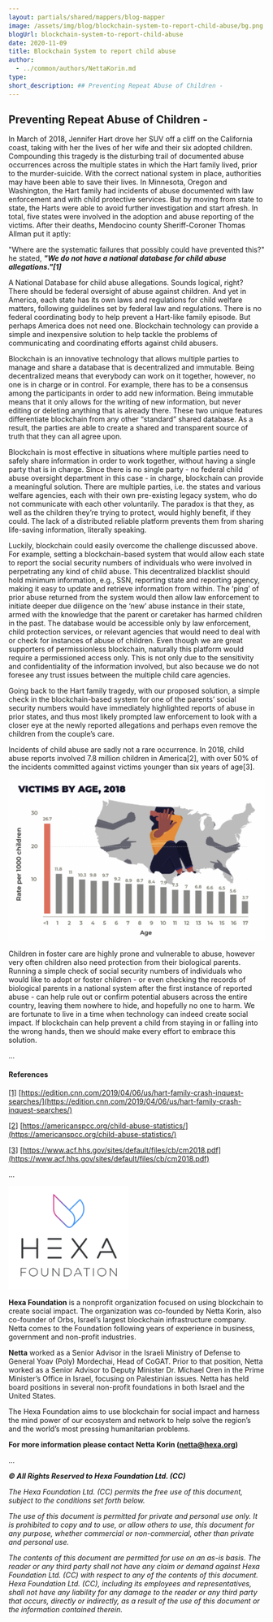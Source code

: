 ```yaml
---
layout: partials/shared/mappers/blog-mapper
image: /assets/img/blog/blockchain-system-to-report-child-abuse/bg.png
blogUrl: blockchain-system-to-report-child-abuse
date: 2020-11-09
title: Blockchain System to report child abuse
author:
  - ../common/authors/NettaKorin.md
type:
short_description: ## Preventing Repeat Abuse of Children -
---
```


## Preventing Repeat Abuse of Children -

In March of 2018, Jennifer Hart drove her SUV off a cliff on the California coast, taking with her the lives of her wife and their six adopted children. Compounding this tragedy is the disturbing trail of documented abuse occurrences across the multiple states in which the Hart family lived, prior to the murder-suicide. With the correct national system in place, authorities may have been able to save their lives. In Minnesota, Oregon and Washington, the Hart family had incidents of abuse documented with law enforcement and with child protective services. But by moving from state to state, the Harts were able to avoid further investigation and start afresh. In total, five states were involved in the adoption and abuse reporting of the victims. After their deaths, Mendocino county Sheriff-Coroner Thomas Allman put it aptly:

"Where are the systematic failures that possibly could have prevented this?" he stated, **_"We do not have a national database for child abuse allegations."\[1\]_**

A National Database for child abuse allegations. Sounds logical, right? There should be federal oversight of abuse against children. And yet in America, each state has its own laws and regulations for child welfare matters, following guidelines set by federal law and regulations. There is no federal coordinating body to help prevent a Hart-like family episode. But perhaps America does not need one. Blockchain technology can provide a simple and inexpensive solution to help tackle the problems of communicating and coordinating efforts against child abusers.

Blockchain is an innovative technology that allows multiple parties to manage and share a database that is decentralized and immutable. Being decentralized means that everybody can work on it together, however, no one is in charge or in control. For example, there has to be a consensus among the participants in order to add new information. Being immutable means that it only allows for the writing of new information, but never editing or deleting anything that is already there. These two unique features differentiate blockchain from any other “standard” shared database. As a result, the parties are able to create a shared and transparent source of truth that they can all agree upon.

Blockchain is most effective in situations where multiple parties need to safely share information in order to work together, without having a single party that is in charge. Since there is no single party - no federal child abuse oversight department in this case - in charge, blockchain can provide a meaningful solution. There are multiple parties, i.e. the states and various welfare agencies, each with their own pre-existing legacy system, who do not communicate with each other voluntarily. The paradox is that they, as well as the children they’re trying to protect, would highly benefit, if they could. The lack of a distributed reliable platform prevents them from sharing life-saving information, literally speaking.

Luckily, blockchain could easily overcome the challenge discussed above. For example, setting a blockchain-based system that would allow each state to report the social security numbers of individuals who were involved in perpetrating any kind of child abuse. This decentralized blacklist should hold minimum information, e.g., SSN, reporting state and reporting agency, making it easy to update and retrieve information from within. The ‘ping’ of prior abuse returned from the system would then allow law enforcement to initiate deeper due diligence on the ‘new’ abuse instance in their state, armed with the knowledge that the parent or caretaker has harmed children in the past. The database would be accessible only by law enforcement, child protection services, or relevant agencies that would need to deal with or check for instances of abuse of children. Even though we are great supporters of permissionless blockchain, naturally this platform would require a permissioned access only. This is not only due to the sensitivity and confidentiality of the information involved, but also because we do not foresee any trust issues between the multiple child care agencies.

Going back to the Hart family tragedy, with our proposed solution, a simple check in the blockchain-based system for one of the parents’ social security numbers would have immediately highlighted reports of abuse in prior states, and thus most likely prompted law enforcement to look with a closer eye at the newly reported allegations and perhaps even remove the children from the couple’s care.

Incidents of child abuse are sadly not a rare occurrence. In 2018, child abuse reports involved 7.8 million children in America\[2\], with over 50% of the incidents committed against victims younger than six years of age\[3\].

![](/assets/img/blog/blockchain-system-to-report-child-abuse/Screen-Shot-2020-11-08-at-9.37.08-1030x654.png)

Children in foster care are highly prone and vulnerable to abuse, however very often children also need protection from their biological parents. Running a simple check of social security numbers of individuals who would like to adopt or foster children - or even checking the records of biological parents in a national system after the first instance of reported abuse - can help rule out or confirm potential abusers across the entire country, leaving them nowhere to hide, and hopefully no one to harm. We are fortunate to live in a time when technology can indeed create social impact. If blockchain can help prevent a child from staying in or falling into the wrong hands, then we should make every effort to embrace this solution.

...

#### References

[\[1\]](#_ftnref1) [https://edition.cnn.com/2019/04/06/us/hart-family-crash-inquest-searches/](https://edition.cnn.com/2019/04/06/us/hart-family-crash-inquest-searches/)

[\[2\]](#_ftnref2) [https://americanspcc.org/child-abuse-statistics/](https://americanspcc.org/child-abuse-statistics/)

[\[3\]](#_ftnref2) [https://www.acf.hhs.gov/sites/default/files/cb/cm2018.pdf](https://www.acf.hhs.gov/sites/default/files/cb/cm2018.pdf)

...

![](/assets/img/blog/blockchain-system-to-report-child-abuse/Screen-Shot-2020-11-08-at-9.39.27.png)

**Hexa Foundation** is a nonprofit organization focused on using blockchain to create social impact. The organization was co-founded by Netta Korin, also co-founder of Orbs, Israel’s largest blockchain infrastructure company.  Netta comes to the Foundation following years of experience in business, government and non-profit industries.

**Netta** worked as a Senior Advisor in the Israeli Ministry of Defense to General Yoav (Poly) Mordechai, Head of CoGAT. Prior to that position, Netta worked as a Senior Advisor to Deputy Minister Dr. Michael Oren in the Prime Minister’s Office in Israel, focusing on Palestinian issues. Netta has held board positions in several non-profit foundations in both Israel and the United States.

The Hexa Foundation aims to use blockchain for social impact and harness the mind power of our ecosystem and network to help solve the region’s and the world’s most pressing humanitarian problems.

**For more information please contact Netta Korin (**[**netta@hexa.org**](mailto:netta@hexa.org)**)**

...

_**© All Rights Reserved to Hexa Foundation Ltd. (CC)**_

_The Hexa Foundation Ltd. (CC) permits the free use of this document, subject to the conditions set forth below._

_The use of this document is permitted for private and personal use only. It is prohibited to copy and to use, or allow others to use, this document for any purpose, whether commercial or non-commercial, other than private and personal use._

_The contents of this document are permitted for use on an as-is basis. The reader or any third party shall not have any claim or demand against Hexa Foundation Ltd. (CC) with respect to any of the contents of this document. Hexa Foundation Ltd. (CC), including its employees and representatives, shall not have any liability for any damage to the reader or any third party that occurs, directly or indirectly, as a result of the use of this document or the information contained therein._
